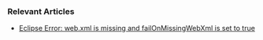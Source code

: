 ### Relevant Articles

- [Eclipse Error: web.xml is missing and failOnMissingWebXml is set to true](https://www.baeldung.com/eclipse-error-web-xml-missing)